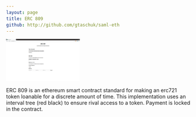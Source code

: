 ```yaml
---
layout: page
title: ERC 809
github: http://github.com/gtaschuk/saml-eth
---
```


<img src="/assets/erc809.png" width="200" height="*"/>

<p>
ERC 809 is an ethereum smart contract standard for making an erc721 token loanable for a discrete amount of time.  This implementation uses an interval tree (red black) to ensure rival access to a token.  Payment is locked in the contract.
</p>
